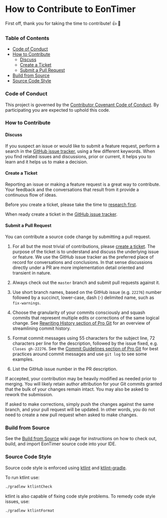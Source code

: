 # How to Contribute to EonTimer
First off, thank you for taking the time to contribute! :+1: :tada: 

### Table of Contents

* [Code of Conduct](#code-of-conduct)
* [How to Contribute](#how-to-contribute)
  * [Discuss](#discuss)
  * [Create a Ticket](#create-a-ticket)
  * [Submit a Pull Request](#submit-a-pull-request)
* [Build from Source](#build-from-source)
* [Source Code Style](#source-code-style)

### Code of Conduct

This project is governed by the [Contributor Covenant Code of Conduct](CODE_OF_CONDUCT.md).
By participating you are expected to uphold this code.

### How to Contribute

#### Discuss

If you suspect an issue or would like to submit a feature request, perform a search in the
[GitHub issue tracker](https://github.com/dylmeadows/EonTimer/issues), using a few different keywords.
When you find related issues and discussions, prior or current, it helps you to learn and
it helps us to make a decision.

#### Create a Ticket

Reporting an issue or making a feature request is a great way to contribute. Your feedback
and the conversations that result from it provide a continuous flow of ideas. 

Before you create a ticket, please take the time to [research first](#discuss).

When ready create a ticket in the [GitHub issue tracker](https://github.com/dylmeadows/EonTimer/issues).

#### Submit a Pull Request

You can contribute a source code change by submitting a pull request.

1. For all but the most trivial of contributions, please [create a ticket](#create-a-ticket).
The purpose of the ticket is to understand and discuss the underlying issue or feature.
We use the GitHub issue tracker as the preferred place of record for conversations and
conclusions. In that sense discussions directly under a PR are more implementation detail
oriented and transient in nature.

1. Always check out the `master` branch and submit pull requests against it.

1. Use short branch names, based on the GitHub issue (e.g. `22276`) number followed by a succinct, 
lower-case, dash (-) delimited name, such as `fix-warnings`.

1. Choose the granularity of your commits consciously and squash commits that represent
multiple edits or corrections of the same logical change. See
[Rewriting History section of Pro Git](https://git-scm.com/book/en/Git-Tools-Rewriting-History)
for an overview of streamlining commit history.

1. Format commit messages using 55 characters for the subject line, 72 characters per line
for the description, followed by the issue fixed, e.g. `Closes gh-22276`. See the
[Commit Guidelines section of Pro Git](https://git-scm.com/book/en/Distributed-Git-Contributing-to-a-Project#Commit-Guidelines)
for best practices around commit messages and use `git log` to see some examples.

1. List the GitHub issue number in the PR description.

If accepted, your contribution may be heavily modified as needed prior to merging.
You will likely retain author attribution for your Git commits granted that the bulk of
your changes remain intact. You may also be asked to rework the submission.

If asked to make corrections, simply push the changes against the same branch, and your
pull request will be updated. In other words, you do not need to create a new pull request
when asked to make changes.

### Build from Source

See the [Build from Source](https://github.com/dylmeadows/EonTimer/wiki/Build-from-Source)
wiki page for instructions on how to check out, build, and import EonTimer source code into
your IDE.

### Source Code Style

Source code style is enforced using [ktlint](https://ktlint.github.io/) and [ktlint-gradle](https://github.com/jlleitschuh/ktlint-gradle).

To run ktlint use:

```bash
./gradlew ktlintCheck
```

ktlint is also capable of fixing code style problems. To remedy code style issues, use:

```bash
./gradlew ktlintFormat
```